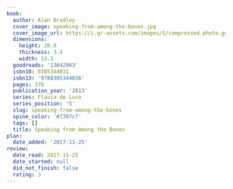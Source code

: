 ```yaml
---
book:
  author: Alan Bradley
  cover_image: speaking-from-among-the-bones.jpg
  cover_image_url: https://i.gr-assets.com/images/S/compressed.photo.goodreads.com/books/1344371922l/13642963._SX98_.jpg
  dimensions:
    height: 20.0
    thickness: 3.4
    width: 13.3
  goodreads: '13642963'
  isbn10: 0385344031
  isbn13: '9780385344036'
  pages: 378
  publication_year: '2013'
  series: Flavia de Luce
  series_position: '5'
  slug: speaking-from-among-the-bones
  spine_color: '#7397c7'
  tags: []
  title: Speaking from Among the Bones
plan:
  date_added: '2017-11-25'
review:
  date_read: 2017-11-25
  date_started: null
  did_not_finish: false
  rating: 3
---
```

